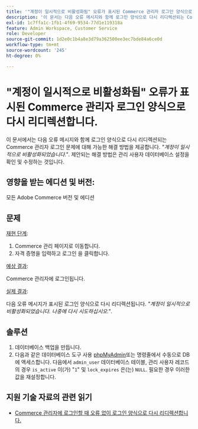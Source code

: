 ```yaml
---
title: '"계정이 일시적으로 비활성화됨" 오류가 표시된 Commerce 관리자 로그인 양식으로 다시 리디렉션합니다.'
description: '이 문서는 다음 오류 메시지와 함께 로그인 양식으로 다시 리디렉션되는 Commerce 관리자 로그인 문제에 대해 가능한 솔루션을 제공합니다. *"계정이 일시적으로 비활성화되었습니다."* 제안되는 해결 방법은 관리 사용자 데이터베이스 설정을 확인 및 수정하는 것입니다.'
exl-id: 1c7ffa1c-1fb1-4f69-9534-77d1e119318a
feature: Admin Workspace, Customer Service
role: Developer
source-git-commit: 1d2e0c1b4a8e3d79a362500ee3ec7bde84a6ce0d
workflow-type: tm+mt
source-wordcount: '245'
ht-degree: 0%

---
```


# &quot;계정이 일시적으로 비활성화됨&quot; 오류가 표시된 Commerce 관리자 로그인 양식으로 다시 리디렉션합니다.

이 문서에서는 다음 오류 메시지와 함께 로그인 양식으로 다시 리디렉션되는 Commerce 관리자 로그인 문제에 대해 가능한 해결 방법을 제공합니다. *&quot;계정이 일시적으로 비활성화되었습니다.&quot;*. 제안되는 해결 방법은 관리 사용자 데이터베이스 설정을 확인 및 수정하는 것입니다.

## 영향을 받는 에디션 및 버전:

모든 Adobe Commerce 버전 및 에디션

## 문제

<u>재현 단계</u>:

1. Commerce 관리 페이지로 이동합니다.
1. 자격 증명을 입력하고 로그인 을 클릭합니다.

<u>예상 결과</u>:

Commerce 관리자에 로그인됩니다.

<u>실제 결과</u>:

다음 오류 메시지가 표시된 로그인 양식으로 다시 리디렉션됩니다. *&quot;계정이 일시적으로 비활성화되었습니다. 나중에 다시 시도하십시오.&quot;*.

## 솔루션

1. 데이터베이스 백업을 만듭니다.
1. 다음과 같은 데이터베이스 도구 사용 [phpMyAdmin](https://devdocs.magento.com/guides/v2.2/install-gde/prereq/optional.html#install-optional-phpmyadmin)또는 명령줄에서 수동으로 DB에 액세스합니다. 다음에서 `admin_user` 데이터베이스 테이블, 관리 사용자 레코드의 경우 `is_active` 이(가) &quot;`1`&quot; 및 `lock_expires` 은(는) `NULL`. 필요한 경우 이러한 값을 재설정합니다.

## 지원 기술 자료의 관련 읽기

* [Commerce 관리자에 로그인할 때 오류 없이 로그인 양식으로 다시 리디렉션합니다.](/help/troubleshooting/miscellaneous/login-redirect-when-trying-to-login-to-magento-admin.md)
